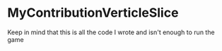 # MyContributionVerticleSlice

Keep in mind that this is all the code I wrote and isn't enough to run the game
